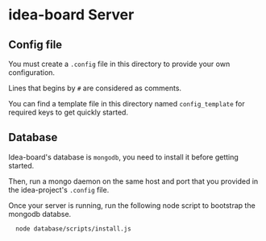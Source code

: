 # idea-board Server

  ## Config file

  You must create a `.config` file in this directory to provide your own configuration.

  Lines that begins by `#` are considered as comments. 

  You can find a template file in this directory named `config_template` for required keys to get quickly started.

  ## Database

  Idea-board's database is `mongodb`, you need to install it before getting started.

  Then, run a mongo daemon on the same host and port that you provided in the idea-project's `.config` file.

  Once your server is running, run the following node script to bootstrap the mongodb databse.

  ```
    node database/scripts/install.js
  ```